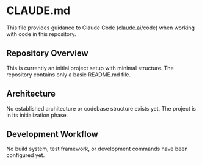# CLAUDE.md

This file provides guidance to Claude Code (claude.ai/code) when working with code in this repository.

## Repository Overview

This is currently an initial project setup with minimal structure. The repository contains only a basic README.md file.

## Architecture

No established architecture or codebase structure exists yet. The project is in its initialization phase.

## Development Workflow

No build system, test framework, or development commands have been configured yet.
